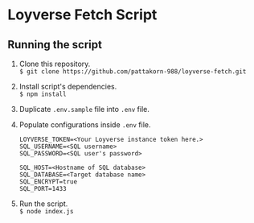 # Loyverse Fetch Script

## Running the script

1. Clone this repository.  
    `$ git clone https://github.com/pattakorn-988/loyverse-fetch.git`
2. Install script's dependencies.  
    `$ npm install`
3. Duplicate `.env.sample` file into `.env` file.
4. Populate configurations inside `.env` file.
    ```
    LOYVERSE_TOKEN=<Your Loyverse instance token here.>
    SQL_USERNAME=<SQL username>
    SQL_PASSWORD=<SQL user's password>

    SQL_HOST=<Hostname of SQL database>
    SQL_DATABASE=<Target database name>
    SQL_ENCRYPT=true
    SQL_PORT=1433
    ```

5. Run the script.  
    `$ node index.js`